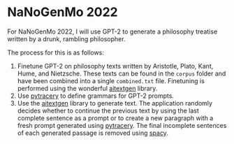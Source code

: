 # NaNoGenMo 2022
For NaNoGenMo 2022, I will use GPT-2 to generate a philosophy treatise written by a drunk, rambling philosopher.

The process for this is as follows:
1. Finetune GPT-2 on philosophy texts written by Aristotle, Plato, Kant, Hume, and Nietzsche. These texts can be found in the `corpus` folder and have been combined into a single `combined.txt` file. Finetuning is performed using the wonderful [aitextgen](https://github.com/minimaxir/aitextgen) library. 
2. Use [pytracery](https://github.com/aparrish/pytracery) to define grammars for GPT-2 prompts.
3. Use the [aitextgen](https://github.com/minimaxir/aitextgen) library to generate text. The application randomly decides whether to continue the previous text by using the last complete sentence as a prompt or to create a new paragraph with a fresh prompt generated using [pytracery](https://github.com/aparrish/pytracery). The final incomplete sentences of each generated passage is removed using [spacy](https://github.com/explosion/spaCy).
